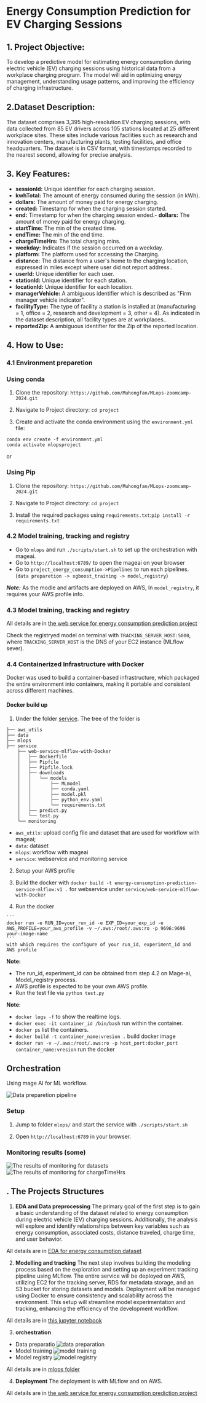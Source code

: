 # Energy Consumption Prediction for EV Charging Sessions

## 1. **Project Objective:**
To develop a predictive model for estimating energy consumption during electric vehicle (EV) charging sessions using historical data from a workplace charging program. The model will aid in optimizing energy management, understanding usage patterns, and improving the efficiency of charging infrastructure.

## 2.**Dataset Description:**
The dataset comprises 3,395 high-resolution EV charging sessions, with data collected from 85 EV drivers across 105 stations located at 25 different workplace sites. These sites include various facilities such as research and innovation centers, manufacturing plants, testing facilities, and office headquarters. The dataset is in CSV format, with timestamps recorded to the nearest second, allowing for precise analysis.

## 3. **Key Features:**
- **sessionId:** Unique identifier for each charging session.
- **kwhTotal:** The amount of energy consumed during the session (in kWh).
- **dollars:** The amount of money paid for energy charging.
- **created:** Timestamp for when the charging session started.
- **end:** Timestamp for when the charging session ended.- **dollars:** The amount of money paid for energy charging.
- **startTime:** The min of the created time.
- **endTime:** The min of the end time.
- **chargeTimeHrs:** The total charging mins.
- **weekday:** Indicates if the session occurred on a weekday.
- **platform:** The platform used for accessing the Charging.
- **distance:** The distance from a user's home to the charging location, expressed in miles except where user did not report address..
- **userId:** Unique identifier for each user.
- **stationId:** Unique identifier for each station.
- **locationId:** Unique identifier for each location.
- **managerVehicle:** A ambiguous identifier which is described as "Firm manager vehicle indicator".
- **facilityType:** The type of facility a station is installed at (manufacturing = 1, office = 2, research and development = 3, other = 4). As indicated in the dataset description, all facility types are at workplaces..
- **reportedZip:** A ambiguous identifier for the Zip of the reported location.

<!-- ## 4.**Project Structure:**
1. **Exploratory Data Analysis (EDA):**
   - Conduct EDA to understand the distribution of energy consumption, session durations, and other relevant features.
   - Identify patterns, trends, and correlations within the data.
   
2. **Data Preprocessing for modeling:**
   - Clean and preprocess the data, handling any missing or inconsistent values.
   - Feature engineering to create additional relevant features such as `station_location` identifier.
   - Normalize and transform data as needed for model input.

3. **Model Development:**
   - Split the data into training and testing sets.
   - Develop predictive models using machine learning algorithms such as Linear Regression, Random Forest, or Gradient Boosting.
   - Fine-tune model parameters using cross-validation techniques to optimize performance.

4. **Model Evaluation:**
   - Evaluate the models using metrics such as Root Mean Squared Error (RMSE), and R-squared.
   - Select the best-performing model for deployment.

5. **Model Deployment:**
   - Deploy the predictive model, dataset, service on AWS S3, EC2 Instance, RDS.
   - Dockerized the online web service.
   - Set up a monitoring system to track model performance and retrain it with Evidently AI, Grafana and PostgreSQL.

This project will contribute to the ongoing efforts in optimizing EV charging infrastructure and support sustainable energy management practices in workplace environments. -->


## 4. **How to Use**: 
### **4.1 Environment preparetion**

### Using conda
1. Clone the repository: `https://github.com/Muhongfan/MLops-zoomcamp-2024.git`

2. Navigate to Project directory: `cd project`

3. Create and activate the conda environment using the `environment.yml` file:

```
conda env create -f environment.yml
conda activate mlopsproject
```
or
### Using Pip
1. Clone the repository: `https://github.com/Muhongfan/MLops-zoomcamp-2024.git`

2. Navigate to Project directory: `cd project`

3. Install the required packages using `requirements.txt`:`pip install -r requirements.txt`
### **4.2 Model training, tracking and registry**
* Go to `mlops` and run `./scripts/start.sh` to set up the orchestration with mageai. 
* Go to `http://localhost:6789/` to open the mageai on your browser
* Go to `project_energy_consumption->Pipelines` to run each pipelines. (`data preparetion -> xgboost_training -> model_registry`) 

***Note:***
As the modle and artifacts are deployed on AWS, In `model_registry`, it requires your AWS profile info.

### **4.3 Model training, tracking and registry**

All details are in [the web service for energy consumption prediction project](project/service/web-service-mlflow-with-Docker)

Check the registryed model on terminal with `TRACKING_SERVER_HOST:5000`, where `TRACKING_SERVER_HOST` is the DNS of your EC2 instance (MLflow sever).

### **4.4 Containerized Infrastructure with Docker**
Docker was used to build a container-based infrastructure, which packaged the entire environment into containers, making it portable and consistent across different machines.

#### Docker build up

1. Under the folder [service](service/web-service-mlflow-with-Docker). The tree of the folder is 
```
├── aws_utils
├── data
├── mlops
├── service
    ├── web-service-mlflow-with-Docker
    │   ├── Dockerfile
    │   ├── Pipfile
    │   ├── Pipfile.lock
    │   ├── downloads
    │   │   └── models
    │   │       ├── MLmodel
    │   │       ├── conda.yaml
    │   │       ├── model.pkl
    │   │       ├── python_env.yaml
    │   │       └── requirements.txt
    │   ├── predict.py
    │   └── test.py
    └── monitoring

```
* `aws_utils`: upload config file and dataset that are used for workflow with mageai; 
* `data`: dataset
* `mlops`: workflow with mageai
* `service`: webservice and monitoring service

2. Setup your AWS profile

3. Build the docker with `docker build -t energy-consumption-prediction-service-mlflow:v1 .` for webservice under `service/web-service-mlflow-with-Docker` 

3. Run the docker
<!-- 
`docker run -v ~/.aws:/root/.aws:ro -p 9696:9696 energy-consumption-prediction-service-mlflow:v1` -->

    ```
    docker run -e RUN_ID=your_run_id -e EXP_ID=your_exp_id -e AWS_PROFILE=your_aws_profile -v ~/.aws:/root/.aws:ro -p 9696:9696 your-image-name
    ```
    with which requires the configure of your run_id, experiment_id and AWS profile

**Note:**
- The run_id, experiment_id can be obtained from step 4.2 on Mage-ai, Model_registry process.
- AWS profile is expected to be your own AWS profile.
- Run the test file via `python test.py`


**Note**:

* `docker logs -f` to show the realtime logs.
* `docker exec -it container_id /bin/bash` run within the container.
* `docker ps` list the containers.
* `docker build -t container_name:vresion .` build docker image
* `docker run -v ~/.aws:/root/.aws:ro -p host_port:docker_port container_name:vresion` run the docker









## Orchestration
Using mage AI for ML workflow.

![Data preparetion pipeline](images/projects/pipeline-dataprepare.png)

### Setup
1. Jump to folder `mlops/` and start the service with `./scripts/start.sh`

2. Open `http://localhost:6789` in your browser.

### Monitoring results (some)
![The results of monitoring for datasets](images/projects/monitoring-datasets.png)
![The results of monitoring for chargeTimeHrs](images/projects/monitoring-chargeTimeHrs.png)



## . The Projects Structures
1. **EDA and Data preprocessing**
The primary goal of the first step is to gain a basic understanding of the dataset related to energy consumption during electric vehicle (EV) charging sessions. Additionally, the analysis will explore and identify relationships between key variables such as energy consumption, associated costs, distance traveled, charge time, and user behavior.

All details are in [EDA for energy consumption dataset](project/EVs.ipynb)

2. **Modelling and tracking**
The next step involves building the modeling process based on the exploration and setting up an experiment tracking pipeline using MLflow. The entire service will be deployed on AWS, utilizing EC2 for the tracking server, RDS for metadata storage, and an S3 bucket for storing datasets and models. Deployment will be managed using Docker to ensure consistency and scalability across the environment. This setup will streamline model experimentation and tracking, enhancing the efficiency of the development workflow.

All details are in [this jupyter notebook](project/energy_forecast.ipynb)

3. **orchestration**
- Data preparatio
![data preparation](images/orchestration_datapreparation.png) 
- Model training
![model training](images/orchestration_modeltraining.png)
- Model registry
![model registry](images/orchestration_modelregistry.png) 

All details are in [mlops folder](project/mlops)

4. **Deployment**
The deployment is with MLflow and on AWS.

All details are in [the web service for energy consumption prediction project](project/service/web-service-mlflow-with-Docker)

